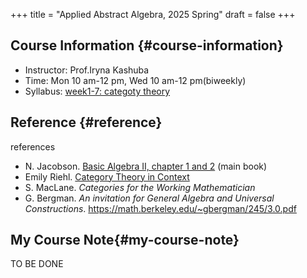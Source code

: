 +++
title = "Applied Abstract Algebra, 2025 Spring"
draft = false
+++

## Course Information {#course-information}

-   Instructor: Prof.Iryna Kashuba
-   Time: Mon 10 am-12 pm, Wed 10 am-12 pm(biweekly)
-   Syllabus: [week1-7: categoty theory](./syllabus1.pdf)


## Reference {#reference}

references

-   N. Jacobson. [Basic Algebra II, chapter 1 and 2](./Basic-Algebra2.pdf) (main book) 
-   Emily Riehl. [Category Theory in Context](./category-th-in-context.pdf)
-   S. MacLane. _Categories for the Working Mathematician_
-   G. Bergman. _An invitation for General Algebra and Universal Constructions_. https://math.berkeley.edu/~gbergman/245/3.0.pdf


## My Course Note{#my-course-note}

TO BE DONE